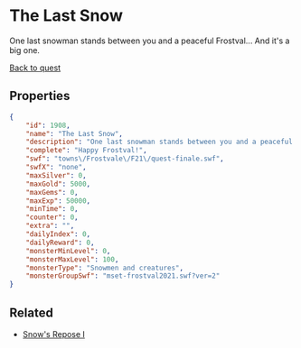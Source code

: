 # The Last Snow

One last snowman stands between you and a peaceful Frostval... And it's a big one.

[Back to quest](../quests.md)

## Properties

```json
{
    "id": 1908,
    "name": "The Last Snow",
    "description": "One last snowman stands between you and a peaceful Frostval... And it's a big one.",
    "complete": "Happy Frostval!",
    "swf": "towns\/Frostvale\/F21\/quest-finale.swf",
    "swfX": "none",
    "maxSilver": 0,
    "maxGold": 5000,
    "maxGems": 0,
    "maxExp": 50000,
    "minTime": 0,
    "counter": 0,
    "extra": "",
    "dailyIndex": 0,
    "dailyReward": 0,
    "monsterMinLevel": 0,
    "monsterMaxLevel": 100,
    "monsterType": "Snowmen and creatures",
    "monsterGroupSwf": "mset-frostval2021.swf?ver=2"
}
```

## Related

- [Snow's Repose I](../items/20728-snow-s-repose-i.md)

